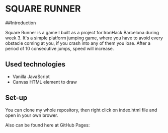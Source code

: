 # SQUARE RUNNER

##Introduction

Square Runner is a game I built as a project for IronHack Barcelona during week 3. It's a simple platform jumping game, where you have to avoid every obstacle coming at you, if you crash into any of them you lose. After a period of 10 consecutive jumps, speed will increase.



## Used technologies

- Vanilla JavaScript
- Canvas HTML element to draw

## Set-up

You can clone my whole repository, then right click on index.html file and open in your own brower.

Also can be found here at GitHub Pages: 

